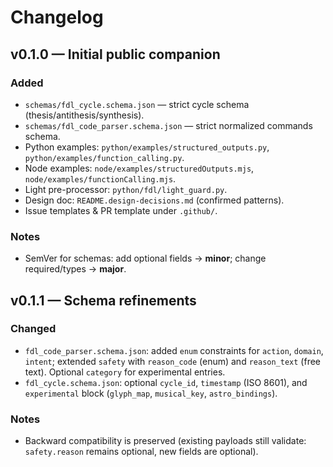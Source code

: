 # Changelog

## v0.1.0 — Initial public companion
### Added
- `schemas/fdl_cycle.schema.json` — strict cycle schema (thesis/antithesis/synthesis).
- `schemas/fdl_code_parser.schema.json` — strict normalized commands schema.
- Python examples: `python/examples/structured_outputs.py`, `python/examples/function_calling.py`.
- Node examples: `node/examples/structuredOutputs.mjs`, `node/examples/functionCalling.mjs`.
- Light pre-processor: `python/fdl/light_guard.py`.
- Design doc: `README.design-decisions.md` (confirmed patterns).
- Issue templates & PR template under `.github/`.

### Notes
- SemVer for schemas: add optional fields → **minor**; change required/types → **major**.

## v0.1.1 — Schema refinements
### Changed
- `fdl_code_parser.schema.json`: added `enum` constraints for `action`, `domain`, `intent`; extended `safety` with `reason_code` (enum) and `reason_text` (free text). Optional `category` for experimental entries.
- `fdl_cycle.schema.json`: optional `cycle_id`, `timestamp` (ISO 8601), and `experimental` block (`glyph_map`, `musical_key`, `astro_bindings`).

### Notes
- Backward compatibility is preserved (existing payloads still validate: `safety.reason` remains optional, new fields are optional).
